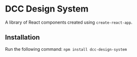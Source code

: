 # DCC Design System

A library of React components created using `create-react-app`.

## Installation

Run the following command:
`npm install dcc-design-system`
